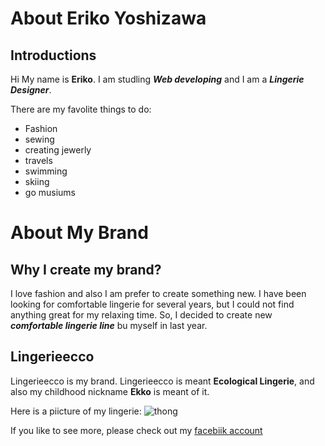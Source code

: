 # About Eriko Yoshizawa

## Introductions
Hi  My name is **Eriko**. I am studling _**Web developing**_ and I am a _**Lingerie Designer**_.

There are my favolite things to do:
*  Fashion
*  sewing
*  creating jewerly
*  travels
*  swimming
*  skiing
*  go musiums

# About My Brand

## Why I create my brand?

I love fashion and also I am prefer to create something new. I have been looking for comfortable lingerie for several years, but I could not find anything great for my relaxing time. So, I decided to create new _**comfortable lingerie line**_ bu myself in last year.  

## Lingerieecco

Lingerieecco is my brand. Lingerieecco is meant **Ecological Lingerie**, and also my childhood nickname **Ekko** is meant of it.

Here is a piicture of my lingerie:
![thong](https://scontent.fsan1-1.fna.fbcdn.net/v/t31.0-8/14991056_532374830291551_1081218178858767055_o.jpg?oh=62851b10aba3943ed2d952f245be1af4&oe=5B1E23FC)

If you like to see more, please check out my [facebiik account](https://www.facebook.com/Lingerieecco-532371463625221/)
